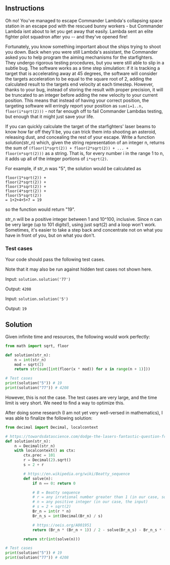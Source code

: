 
## Instructions

Oh no! You've managed to escape Commander Lambda's collapsing space station in an escape pod with the rescued bunny workers - but Commander Lambda isnt about to let you get away that easily. Lambda sent an elite fighter pilot squadron after you -- and they've opened fire!

Fortunately, you know something important about the ships trying to shoot you down. Back when you were still Lambda's assistant, the Commander asked you to help program the aiming mechanisms for the starfighters. They undergo rigorous testing procedures, but you were still able to slip in a subtle bug. The software works as a time step simulation: if it is tracking a target that is accelerating away at 45 degrees, the software will consider the targets acceleration to be equal to the square root of 2, adding the calculated result to the targets end velocity at each timestep. However, thanks to your bug, instead of storing the result with proper precision, it will be truncated to an integer before adding the new velocity to your current position.  This means that instead of having your correct position, the targeting software will erringly report your position as `sum(i=1..n, floor(i*sqrt(2)))` - not far enough off to fail Commander Lambdas testing, but enough that it might just save your life.

If you can quickly calculate the target of the starfighters' laser beams to know how far off they'll be, you can trick them into shooting an asteroid, releasing dust, and concealing the rest of your escape.  Write a function solution(str_n) which, given the string representation of an integer n, returns the sum of `(floor(1*sqrt(2)) + floor(2*sqrt(2)) + ... + floor(n*sqrt(2)))` as a string. That is, for every number i in the range 1 to n, it adds up all of the integer portions of `i*sqrt(2)`.

For example, if str_n was "5", the solution would be calculated as
```text
floor(1*sqrt(2)) +
floor(2*sqrt(2)) +
floor(3*sqrt(2)) +
floor(4*sqrt(2)) +
floor(5*sqrt(2))
= 1+2+4+5+7 = 19
```
so the function would return "19".

str_n will be a positive integer between 1 and 10^100, inclusive. Since n can be very large (up to 101 digits!), using just sqrt(2) and a loop won't work. Sometimes, it's easier to take a step back and concentrate not on what you have in front of you, but on what you don't.

### Test cases

Your code should pass the following test cases.

Note that it may also be run against hidden test cases not shown here.

Input: `solution.solution('77')`

Output: `4208`

Input: `solution.solution('5')`

Output: `19`

## Solution

Given infinite time and resources, the following would work perfectly:

```py
from math import sqrt, floor

def solution(str_n):
    n = int(str_n)
    mod = sqrt(2)
    return str(sum([int(floor(x * mod)) for x in range(n + 1)]))

# Test cases
print(solution("5")) # 19
print(solution("77")) # 4208
```

However, this is not the case. The test cases are very large, and the time limit is very short. We need to find a way to optimize this.

After doing some research (I am not yet very well-versed in mathematics), I was able to finalize the following solution:

```py
from decimal import Decimal, localcontext

# https://towardsdatascience.com/dodge-the-lasers-fantastic-question-from-googles-hiring-challenge-72363d95fec
def solution(str_n):
    n = Decimal(str_n)
    with localcontext() as ctx:
        ctx.prec = 101
        r = Decimal(2).sqrt()
        s = 2 + r

        # https://en.wikipedia.org/wiki/Beatty_sequence
        def solve(n):
            if n == 0: return 0

            # B = Beatty sequence
            # r = any irrational number greater than 1 (in our case, sqrt(2))
            # n = any positive integer (in our case, the input)
            # s = 2 + sqrt(2)
            Br_n = int(r * n)
            Br_n_s = int(Decimal(Br_n) / s)

            # https://oeis.org/A001951
            return (Br_n * (Br_n + 1)) / 2 - solve(Br_n_s) - Br_n_s * (Br_n_s + 1)

        return str(int(solve(n)))

# Test cases
print(solution("5")) # 19
print(solution("77")) # 4208
```
